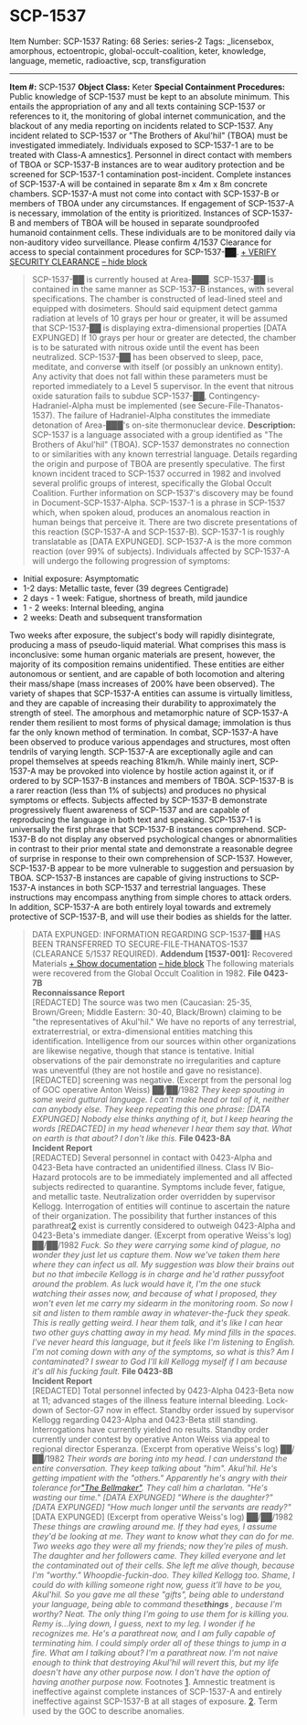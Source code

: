 # SCP-1537
Item Number: SCP-1537
Rating: 68
Series: series-2
Tags: _licensebox, amorphous, ectoentropic, global-occult-coalition, keter, knowledge, language, memetic, radioactive, scp, transfiguration

---

**Item #:** SCP-1537
**Object Class:** Keter
**Special Containment Procedures:** Public knowledge of SCP-1537 must be kept to an absolute minimum. This entails the appropriation of any and all texts containing SCP-1537 or references to it, the monitoring of global internet communication, and the blackout of any media reporting on incidents related to SCP-1537. Any incident related to SCP-1537 or "The Brothers of Akul'hil" (TBOA) must be investigated immediately. Individuals exposed to SCP-1537-1 are to be treated with Class-A amnestics[1](javascript:;). Personnel in direct contact with members of TBOA or SCP-1537-B instances are to wear auditory protection and be screened for SCP-1537-1 contamination post-incident.
Complete instances of SCP-1537-A will be contained in separate 8m x 4m x 8m concrete chambers. SCP-1537-A must not come into contact with SCP-1537-B or members of TBOA under any circumstances. If engagement of SCP-1537-A is necessary, immolation of the entity is prioritized.
Instances of SCP-1537-B and members of TBOA will be housed in separate soundproofed humanoid containment cells. These individuals are to be monitored daily via non-auditory video surveillance.
Please confirm 4/1537 Clearance for access to special containment procedures for SCP-1537-██.
[\+ VERIFY SECURITY CLEARANCE](javascript:;)
[– hide block](javascript:;)
> SCP-1537-██ is currently housed at Area-███. SCP-1537-██ is contained in the same manner as SCP-1537-B instances, with several specifications. The chamber is constructed of lead-lined steel and equipped with dosimeters. Should said equipment detect gamma radiation at levels of 10 grays per hour or greater, it will be assumed that SCP-1537-██ is displaying extra-dimensional properties [DATA EXPUNGED] If 10 grays per hour or greater are detected, the chamber is to be saturated with nitrous oxide until the event has been neutralized. SCP-1537-██ has been observed to sleep, pace, meditate, and converse with itself (or possibly an unknown entity). Any activity that does not fall within these parameters must be reported immediately to a Level 5 supervisor. In the event that nitrous oxide saturation fails to subdue SCP-1537-██, Contingency-Hadraniel-Alpha must be implemented (see Secure-File-Thanatos-1537). The failure of Hadraniel-Alpha constitutes the immediate detonation of Area-███'s on-site thermonuclear device.
**Description:** SCP-1537 is a language associated with a group identified as "The Brothers of Akul'hil" (TBOA). SCP-1537 demonstrates no connection to or similarities with any known terrestrial language. Details regarding the origin and purpose of TBOA are presently speculative. The first known incident traced to SCP-1537 occurred in 1982 and involved several prolific groups of interest, specifically the Global Occult Coalition. Further information on SCP-1537's discovery may be found in Document-SCP-1537-Alpha.
SCP-1537-1 is a phrase in SCP-1537 which, when spoken aloud, produces an anomalous reaction in human beings that perceive it. There are two discrete presentations of this reaction (SCP-1537-A and SCP-1537-B). SCP-1537-1 is roughly translatable as [DATA EXPUNGED].
SCP-1537-A is the more common reaction (over 99% of subjects). Individuals affected by SCP-1537-A will undergo the following progression of symptoms:
  * Initial exposure: Asymptomatic
  * 1-2 days: Metallic taste, fever (39 degrees Centigrade)
  * 2 days - 1 week: Fatigue, shortness of breath, mild jaundice
  * 1 - 2 weeks: Internal bleeding, angina
  * 2 weeks: Death and subsequent transformation

Two weeks after exposure, the subject's body will rapidly disintegrate, producing a mass of pseudo-liquid material. What comprises this mass is inconclusive: some human organic materials are present, however, the majority of its composition remains unidentified. These entities are either autonomous or sentient, and are capable of both locomotion and altering their mass/shape (mass increases of 200% have been observed). The variety of shapes that SCP-1537-A entities can assume is virtually limitless, and they are capable of increasing their durability to approximately the strength of steel. The amorphous and metamorphic nature of SCP-1537-A render them resilient to most forms of physical damage; immolation is thus far the only known method of termination. In combat, SCP-1537-A have been observed to produce various appendages and structures, most often tendrils of varying length. SCP-1537-A are exceptionally agile and can propel themselves at speeds reaching 81km/h. While mainly inert, SCP-1537-A may be provoked into violence by hostile action against it, or if ordered to by SCP-1537-B instances and members of TBOA.
SCP-1537-B is a rarer reaction (less than 1% of subjects) and produces no physical symptoms or effects. Subjects affected by SCP-1537-B demonstrate progressively fluent awareness of SCP-1537 and are capable of reproducing the language in both text and speaking. SCP-1537-1 is universally the first phrase that SCP-1537-B instances comprehend. SCP-1537-B do not display any observed psychological changes or abnormalities in contrast to their prior mental state and demonstrate a reasonable degree of surprise in response to their own comprehension of SCP-1537. However, SCP-1537-B appear to be more vulnerable to suggestion and persuasion by TBOA.
SCP-1537-B instances are capable of giving instructions to SCP-1537-A instances in both SCP-1537 and terrestrial languages. These instructions may encompass anything from simple chores to attack orders. In addition, SCP-1537-A are both entirely loyal towards and extremely protective of SCP-1537-B, and will use their bodies as shields for the latter.
> DATA EXPUNGED: INFORMATION REGARDING SCP-1537-██ HAS BEEN TRANSFERRED TO SECURE-FILE-THANATOS-1537 (CLEARANCE 5/1537 REQUIRED).
**Addendum [1537-001]:** Recovered Materials
[\+ Show documentation](javascript:;)
[– hide block](javascript:;)
The following materials were recovered from the Global Occult Coalition in 1982.
> **File 0423-7B**  
>  **Reconnaissance Report**  
>  [REDACTED]
> The source was two men (Caucasian: 25-35, Brown/Green; Middle Eastern: 30-40, Black/Brown) claiming to be "the representatives of Akul'hil." We have no reports of any terrestrial, extraterrestrial, or extra-dimensional entities matching this identification. Intelligence from our sources within other organizations are likewise negative, though that stance is tentative. Initial observations of the pair demonstrate no irregularities and capture was uneventful (they are not hostile and gave no resistance). [REDACTED] screening was negative.
> (Excerpt from the personal log of GOC operative Anton Weiss)
> ██/██/1982
> _They keep spouting in some weird guttural language. I can't make head or tail of it, neither can anybody else. They keep repeating this one phrase: [DATA EXPUNGED] Nobody else thinks anything of it, but I keep hearing the words [REDACTED] in my head whenever I hear them say that. What on earth is that about? I don't like this._
> **File 0423-8A**  
>  **Incident Report**  
>  [REDACTED]
> Several personnel in contact with 0423-Alpha and 0423-Beta have contracted an unidentified illness. Class IV Bio-Hazard protocols are to be immediately implemented and all affected subjects redirected to quarantine. Symptoms include fever, fatigue, and metallic taste.
> Neutralization order overridden by supervisor Kellogg. Interrogation of entities will continue to ascertain the nature of their organization. The possibility that further instances of this parathreat[2](javascript:;) exist is currently considered to outweigh 0423-Alpha and 0423-Beta's immediate danger.
> (Excerpt from operative Weiss's log)
> ██/██/1982
> _Fuck. So they were carrying some kind of plague, no wonder they just let us capture them. Now we've taken them here where they can infect us all. My suggestion was blow their brains out but no that imbecile Kellogg is in charge and he'd rather pussyfoot around the problem. As luck would have it, I'm the one stuck watching their asses now, and because of what I proposed, they won't even let me carry my sidearm in the monitoring room. So now I sit and listen to them ramble away in whatever-the-fuck they speak._
> _This is really getting weird. I hear them talk, and it's like I can hear two other guys chatting away in my head. My mind fills in the spaces. I've never heard this language, but it feels like I'm listening to English. I'm not coming down with any of the symptoms, so what is this? Am I contaminated? I swear to God I'll kill Kellogg myself if I am because it's all his fucking fault._
> **File 0423-8B**  
>  **Incident Report**  
>  [REDACTED]
> Total personnel infected by 0423-Alpha 0423-Beta now at 11; advanced stages of the illness feature internal bleeding. Lock-down of Sector-G7 now in effect. Standby order issued by supervisor Kellogg regarding 0423-Alpha and 0423-Beta still standing. Interrogations have currently yielded no results. Standby order currently under contest by operative Anton Weiss via appeal to regional director Esperanza.
> (Excerpt from operative Weiss's log)
> ██/██/1982
> _Their words are boring into my head. I can understand the entire conversation. They keep talking about "him". Akul'hil. He's getting impatient with the "others." Apparently he's angry with their tolerance for["The Bellmaker"](/scp-1527). They call him a charlatan. "He's wasting our time." [DATA EXPUNGED] "Where is the daughter?" [DATA EXPUNGED] "How much longer until the servants are ready?"_
[DATA EXPUNGED]
> (Excerpt from operative Weiss's log)
> ██/██/1982
> _These things are crawling around me. If they had eyes, I assume they'd be looking at me. They want to know what they can do for me. Two weeks ago they were all my friends; now they're piles of mush._
> _The daughter and her followers came. They killed everyone and let the contaminated out of their cells. She left me alive though, because I'm "worthy." Whoopdie-fuckin-doo. They killed Kellogg too. Shame, I could do with killing someone right now, guess it'll have to be you, Akul'hil. So you gave me all these "gifts", being able to understand your language, being able to command these**things** , because I'm worthy? Neat. The only thing I'm going to use them for is killing you._
> _Remy is…lying down, I guess, next to my leg. I wonder if he recognizes me. He's a parathreat now, and I am fully capable of terminating him. I could simply order all of these things to jump in a fire. What am I talking about? I'm a parathreat now. I'm not naive enough to think that destroying Akul'hil will revert this, but my life doesn't have any other purpose now. I don't have the option of having another purpose now._
Footnotes
[1](javascript:;). Amnestic treatment is ineffective against complete instances of SCP-1537-A and entirely ineffective against SCP-1537-B at all stages of exposure.
[2](javascript:;). Term used by the GOC to describe anomalies.
